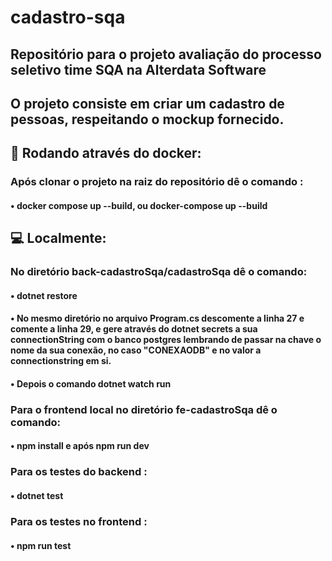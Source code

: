 # cadastro-sqa
## Repositório para o projeto avaliação do processo seletivo time SQA na Alterdata Software

## O projeto consiste em criar um cadastro de pessoas, respeitando o mockup fornecido.

## 🐋 Rodando através do docker:
### Após clonar o projeto na raiz do repositório dê o comando :
#### • docker compose up --build, ou docker-compose up --build

## 💻 Localmente: 
### No diretório back-cadastroSqa/cadastroSqa dê o comando:
#### • dotnet restore 

#### • No mesmo diretório no arquivo Program.cs descomente a linha 27 e comente a linha 29, e gere através do dotnet secrets a sua connectionString com o banco postgres lembrando de passar na chave o nome da sua conexão, no caso "CONEXAODB" e no valor a connectionstring em si.

#### • Depois o comando dotnet watch run

### Para o frontend local no diretório fe-cadastroSqa dê o comando:
#### • npm install e após npm run dev 

### Para os testes do backend :
#### • dotnet test

### Para os testes no frontend :
#### • npm run test
